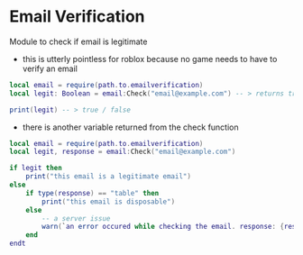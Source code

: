# Email Verification
Module to check if email is legitimate

* this is utterly pointless for roblox because no game needs to have to verify an email

```lua
local email = require(path.to.emailverification)
local legit: Boolean = email:Check("email@example.com") -- > returns true/false, if false, the email may be a disposable / burner email

print(legit) -- > true / false
```

* there is another variable returned from the check function
```lua
local email = require(path.to.emailverification)
local legit, response = email:Check("email@example.com")

if legit then
    print("this email is a legitimate email")
else
    if type(response) == "table" then
        print("this email is disposable")
    else
        -- a server issue
        warn(`an error occured while checking the email. response: {response}`)
    end
endt
```
